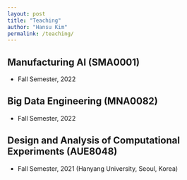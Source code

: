```yaml
---
layout: post
title: "Teaching"
author: "Hansu Kim"
permalink: /teaching/
---
```


## Manufacturing AI (SMA0001)   
* Fall Semester, 2022   
   
## Big Data Engineering (MNA0082)   
* Fall Semester, 2022   
   
## Design and Analysis of Computational Experiments (AUE8048)
* Fall Semester, 2021 (Hanyang University, Seoul, Korea)   
